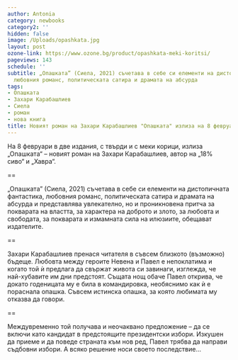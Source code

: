 ```yaml
---
author: Antonia
category: newbooks
category2: ''
hidden: false
image: /Uploads/opashkata.jpg
layout: post
ozone-link: https://www.ozone.bg/product/opashkata-meki-koritsi/
pageviews: 143
schedule: ''
subtitle: „Опашката” (Сиела, 2021) съчетава в себе си елементи на дистопичната фантастика,
  любовния романс, политическата сатира и драмата на абсурда
tags:
- Опашката
- Захари Карабашлиев
- Сиела
- роман
- нова книга
title: Новият роман на Захари Карабашлиев "Опашката" излиза на 8 февруари
---
```


На 8 февруари в две издания, с твърди и с меки корици, излиза „Опашката“ – новият роман на Захари Карабашлиев, автор на „18% сиво“ и „Хавра“. 

\==

„Опашката” (Сиела, 2021) съчетава в себе си елементи на дистопичната фантастика, любовния романс, политическата сатира и драмата на абсурда и представлява увлекателно, но и проникновена притча за покварата на властта, за характера на доброто и злото, за любовта и свободата, за покварата и измамната сила на илюзиите, обещават издателите.

\==

Захари Карабашлиев пренася читателя в съвсем близкото (възможно) бъдеще. Любовта между героите Невена и Павел е непоклатима и когато той ѝ предлага да свържат живота си завинаги, изглежда, че най-хубавите им дни предстоят. Същата нощ обаче Павел открива, че докато годеницата му е била в командировка, необяснимо как ѝ е пораснала опашка. Съвсем истинска опашка, за която любимата му отказва да говори.

\==

Междувременно той получава и неочаквано предложение – да се включи като кандидат в предстоящите президентски избори. Изкушен да приеме и да поведе страната към нов ред, Павел трябва да направи съдбовни избори. А всяко решение носи своето последствие...